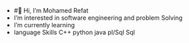 - #👋 Hi, I’m Mohamed Refat
- I’m interested in software engineering and problem Solving
- I’m currently learning 
- language Skills C++ python java pl/Sql Sql   


<!---
Mohammed-Refat/Mohammed-Refat is a ✨ special ✨ repository because its `README.md` (this file) appears on your GitHub profile.
You can click the Preview link to take a look at your changes.
--->
